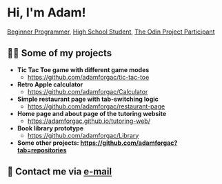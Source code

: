 <h1>Hi, I'm Adam!</h1><a href="https://github.com/adamforgac">Beginner Programmer</a>, <a href="http://www.gjszlin.cz/gztgm/">High School Student</a>, <a href="https://www.theodinproject.com/">The Odin Project Participant</a></h1>

<h2>👨‍💻 Some of my projects</h2>

- <b>Tic Tac Toe game with different game modes</b>
  - https://github.com/adamforgac/tic-tac-toe
- <b>Retro Apple calculator</b>
  - https://github.com/adamforgac/Calculator
- <b>Simple restaurant page with tab-switching logic</b>
  - https://github.com/adamforgac/restaurant-page
- <b>Home page and about page of the tutoring website</b>
  - https://adamforgac.github.io/tutoring-web/
- <b>Book library prototype</b>
  - https://github.com/adamforgac/Library
- <b>Some other projects: https://github.com/adamforgac?tab=repositories</b>

<h2> 🤳 Contact me via <a href="mailto:aforg@email.cz">e-mail</a></h2>

